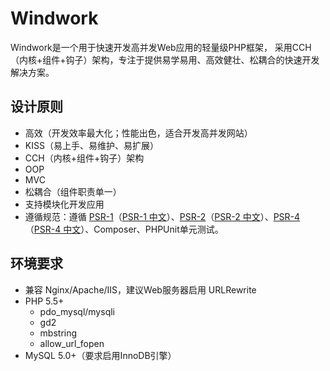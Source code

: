 Windwork
===============
Windwork是一个用于快速开发高并发Web应用的轻量级PHP框架，
采用CCH（内核+组件+钩子）架构，专注于提供易学易用、高效健壮、松耦合的快速开发解决方案。

设计原则
-----------------
 * 高效（开发效率最大化；性能出色，适合开发高并发网站）
 * KISS（易上手、易维护、易扩展）
 * CCH（内核+组件+钩子）架构
 * OOP
 * MVC
 * 松耦合（组件职责单一）
 * 支持模块化开发应用
 * 遵循规范：遵循 [PSR-1](https://github.com/php-fig/fig-standards/blob/master/accepted/PSR-1-basic-coding-standard.md)（[PSR-1 中文](https://github.com/PizzaLiu/PHP-FIG/blob/master/PSR-1-basic-coding-standard-cn.md)）、[PSR-2](https://github.com/php-fig/fig-standards/blob/master/accepted/PSR-2-coding-style-guide.md)（[PSR-2 中文](https://github.com/PizzaLiu/PHP-FIG/blob/master/PSR-2-coding-style-guide-cn.md)）、[PSR-4](https://github.com/php-fig/fig-standards/blob/master/accepted/PSR-4-autoloader.md)（[PSR-4 中文](https://github.com/PizzaLiu/PHP-FIG/blob/master/PSR-4-autoloader-cn.md)）、Composer、PHPUnit单元测试。


环境要求
-------------------
* 兼容 Nginx/Apache/IIS，建议Web服务器启用 URLRewrite
* PHP 5.5+
  - pdo_mysql/mysqli
  - gd2
  - mbstring
  - allow_url_fopen
* MySQL 5.0+（要求启用InnoDB引擎）
